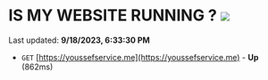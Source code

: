 # IS MY WEBSITE RUNNING ? [![](https://img.shields.io/static/v1?label=Sponsor&message=%E2%9D%A4&logo=GitHub&color=%23fe8e86)](https://github.com/sponsors/<username>)

Last updated: **9/18/2023, 6:33:30 PM**

- `GET` [https://youssefservice.me](https://youssefservice.me) - **Up** (862ms)
